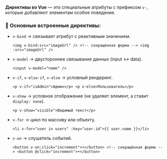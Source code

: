 **Директивы во Vue** — это специальные атрибуты с префиксом `v-`, которые добавляют элементам особое поведение.

### 🔹 Основные встроенные директивы:

- `v-bind` → связывает атрибут с реактивным значением.
    
    `<img v-bind:src="imageUrl" /> <!-- сокращённая форма --> <img :src="imageUrl" />`
    
- `v-model` → двустороннее связывание данных (input ↔ data).
    
    `<input v-model="name" />`
    
- `v-if`, `v-else-if`, `v-else` → условный рендеринг.
    
    `<p v-if="isAdmin">Админ</p> <p v-else>Пользователь</p>`
    
- `v-show` → условное отображение (не удаляет элемент, а ставит `display: none`).
    
    `<p v-show="visible">Видимый текст</p>`
    
- `v-for` → цикл по массиву или объекту.
    
    `<li v-for="user in users" :key="user.id">{{ user.name }}</li>`
    
- `v-on` → слушатель событий.
    
    `<button v-on:click="increment">+</button> <!-- сокращённая форма --> <button @click="increment">+</button>`